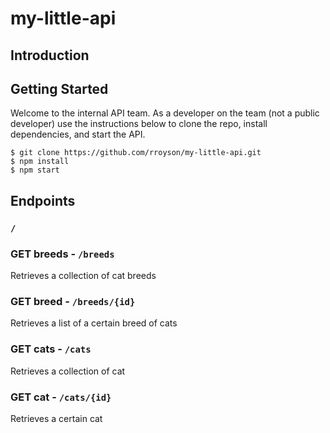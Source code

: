 # my-little-api

## Introduction

## Getting Started

Welcome to the internal API team. As a developer on the team (not a public developer) use the instructions below to clone the repo, install dependencies, and start the API.

```
$ git clone https://github.com/rroyson/my-little-api.git
$ npm install
$ npm start
```


## Endpoints

### `/`

### GET breeds - `/breeds`
Retrieves a collection of cat breeds

### GET breed - `/breeds/{id}`
Retrieves a list of a certain breed of cats

### GET cats - `/cats`
Retrieves a collection of cat

### GET cat - `/cats/{id}`
Retrieves a certain cat
